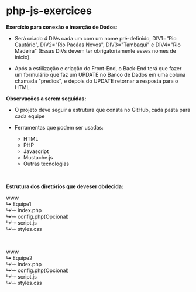 # php-js-exercices

**Exercício para conexão e inserção de Dados**:
- <p>Será criado 4 DIVs cada um com um nome pré-definido, DIV1="Rio Cautário", DIV2="Rio Pacáas Novos", DIV3="Tambaqui" e DIV4="Rio Madeira" (Essas DIVs devem ter obrigatoriamente esses nomes de inicio).</p>
- <p>Após a estilização e criação do Front-End, o Back-End terá que fazer um formulário que faz um UPDATE no Banco de Dados em uma coluna chamada "predios", e depois do UPDATE retornar a resposta para o HTML.</p>

**Observações a serem seguidas:**
- <p>O projeto deve seguir a estrutura que consta no GitHub, cada pasta para cada equipe</p>
- <p>Ferramentas que podem ser usadas:</p>

  - HTML
  - PHP
  - Javascript
  - Mustache.js
  - Outras tecnologias

</br>

**<p>Estrutura dos diretórios que deveser obdecida:</p>**

www \
  ↳ Equipe1 \
          ↳↳ index.php \
          ↳↳ config.php(Opcional) \
          ↳↳ script.js \
          ↳↳ styles.css 

</br>

www \
  ↳ Equipe2 \
          ↳↳ index.php \
          ↳↳ config.php(Opcional) \
          ↳↳ script.js \
          ↳↳ styles.css 
